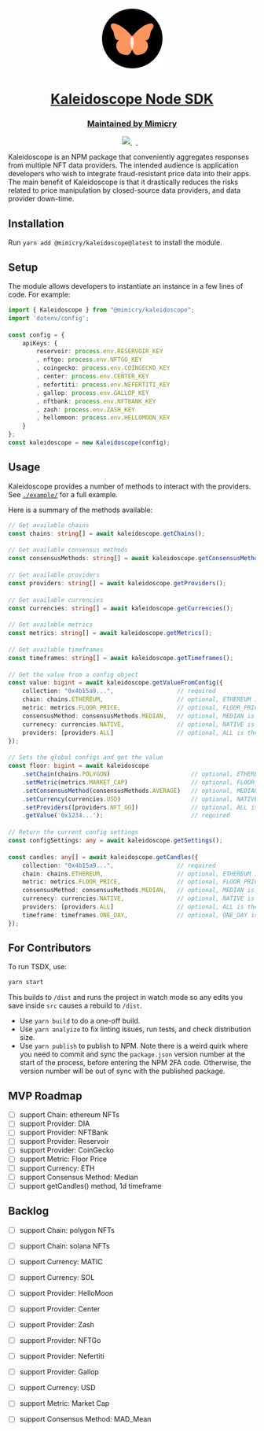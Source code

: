 <p align="center">
  <a href="https://mimicry.org">
    <picture>
      <source media="(prefers-color-scheme: dark)" srcset="https://raw.githubusercontent.com/Mimicry-Protocol/brand-assets/main/animated-logos/Gifs/Web-Res/Circles/Mimicry_logo-color-black_circle_bg-animated.gif">
      <img src="https://raw.githubusercontent.com/Mimicry-Protocol/brand-assets/main/animated-logos/Gifs/Web-Res/Circles/Mimicry_logo-color-black_circle_bg-animated.gif" height="128">
    </picture>
    <h1 align="center">Kaleidoscope Node SDK</h1>
    <h3 align="center">Maintained by Mimicry</h3>
  </a>
</p>
<p align="center">
  <a aria-label="License" href="LICENSE">
    <img src="https://badgen.net/badge/license/GPLv3/pink">
  </a>&nbsp;
  <a aria-label="Size Test" href="https://github.com/Mimicry-Protocol/kaleidoscope/actions/workflows/size.yml">
    <img alt="" src="https://github.com/Mimicry-Protocol/kaleidoscope/actions/workflows/size.yml/badge.svg">
  </a>&nbsp;
  <a aria-label="CI Test" href="https://github.com/Mimicry-Protocol/kaleidoscope/actions/workflows/main.yml">
    <img alt="" src="https://github.com/Mimicry-Protocol/kaleidoscope/actions/workflows/main.yml/badge.svg">
  </a>
</p>


Kaleidoscope is an NPM package that conveniently aggregates responses from multiple NFT data providers. The intended audience is application developers who wish to integrate fraud-resistant price data into their apps. The main benefit of Kaleidoscope is that it drastically reduces the risks related to price manipulation by closed-source data providers, and data provider down-time.


## Installation
Run `yarn add @mimicry/kaleidoscope@latest` to install the module.

## Setup
The module allows developers to instantiate an instance in a few lines of code. For example:
```typescript
import { Kaleidoscope } from "@mimicry/kaleidoscope";
import 'dotenv/config';

const config = {
    apiKeys: {
        reservoir: process.env.RESERVOIR_KEY
        , nftgo: process.env.NFTGO_KEY
        , coingecko: process.env.COINGECKO_KEY
        , center: process.env.CENTER_KEY
        , nefertiti: process.env.NEFERTITI_KEY
        , gallop: process.env.GALLOP_KEY
        , nftbank: process.env.NFTBANK_KEY
        , zash: process.env.ZASH_KEY
        , hellomoon: process.env.HELLOMOON_KEY
    }
};
const kaleidoscope = new Kaleidoscope(config);
```

## Usage
Kaleidoscope provides a number of methods to interact with the providers. See [`./example/`](https://github.com/Mimicry-Protocol/kaleidoscope/blob/main/example/) for a full example.

Here is a summary of the methods available:
```typescript
// Get available chains
const chains: string[] = await kaleidoscope.getChains();

// Get available consensus methods
const consensusMethods: string[] = await kaleidoscope.getConsensusMethods();

// Get available providers
const providers: string[] = await kaleidoscope.getProviders();

// Get available currencies
const currencies: string[] = await kaleidoscope.getCurrencies();

// Get available metrics
const metrics: string[] = await kaleidoscope.getMetrics();

// Get available timeframes
const timeframes: string[] = await kaleidoscope.getTimeframes();

// Get the value from a config object
const value: bigint = await kaleidoscope.getValueFromConfig({
    collection: "0x4b15a9...",                  // required
    chain: chains.ETHEREUM,                     // optional, ETHEREUM is the default
    metric: metrics.FLOOR_PRICE,                // optional, FLOOR_PRICE is the default
    consensusMethod: consensusMethods.MEDIAN,   // optional, MEDIAN is the default
    currenecy: currencies.NATIVE,               // optional, NATIVE is the default
    providers: [providers.ALL]                  // optional, ALL is the default
});

// Sets the global configs and get the value
const floor: bigint = await kaleidoscope
    .setChain(chains.POLYGON)                       // optional, ETHEREUM is the default
    .setMetric(metrics.MARKET_CAP)                  // optional, FLOOR_PRICE is the default
    .setConsensusMethod(consensusMethods.AVERAGE)   // optional, MEDIAN is the default    
    .setCurrency(currencies.USD)                    // optional, NATIVE is the default
    .setProviders([providers.NFT_GO])               // optional, ALL is the default
    .getValue('0x1234...');                         // required

// Return the current config settings
const configSettings: any = await kaleidoscope.getSettings();

const candles: any[] = await kaleidoscope.getCandles({
    collection: "0x4b15a9...",                  // required
    chain: chains.ETHEREUM,                     // optional, ETHEREUM is the default
    metric: metrics.FLOOR_PRICE,                // optional, FLOOR_PRICE is the default
    consensusMethod: consensusMethods.MEDIAN,   // optional, MEDIAN is the default
    currenecy: currencies.NATIVE,               // optional, NATIVE is the default
    providers: [providers.ALL]                  // optional, ALL is the default
    timeframe: timeframes.ONE_DAY,              // optional, ONE_DAY is the default
});
```

## For Contributors

To run TSDX, use:

```bash
yarn start
```

This builds to `/dist` and runs the project in watch mode so any edits you save inside `src` causes a rebuild to `/dist`.

- Use `yarn build` to do a one-off build.
- Use `yarn analyize` to fix linting issues, run tests, and check distribution size.
- Use `yarn publish` to publish to NPM. Note there is a weird quirk where you need to commit and sync the `package.json` version number at the start of the process, before entering the NPM 2FA code. Otherwise, the version number will be out of sync with the published package.


## MVP Roadmap
- [ ] support Chain: ethereum NFTs
- [ ] support Provider: DIA
- [ ] support Provider: NFTBank
- [ ] support Provider: Reservoir
- [ ] support Provider: CoinGecko
- [ ] support Metric: Floor Price
- [ ] support Currency: ETH
- [ ] support Consensus Method: Median
- [ ] support getCandles() method, 1d timeframe

## Backlog
- [ ] support Chain: polygon NFTs
- [ ] support Chain: solana NFTs
- [ ] support Currency: MATIC
- [ ] support Currency: SOL

- [ ] support Provider: HelloMoon
- [ ] support Provider: Center
- [ ] support Provider: Zash
- [ ] support Provider: NFTGo
- [ ] support Provider: Nefertiti
- [ ] support Provider: Gallop

- [ ] support Currency: USD
- [ ] support Metric: Market Cap
- [ ] support Consensus Method: MAD_Mean
